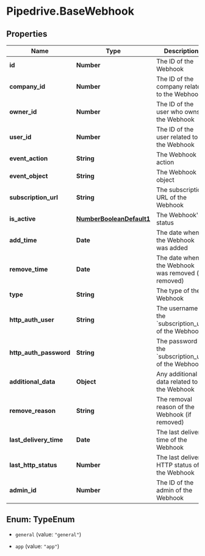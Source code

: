 # Pipedrive.BaseWebhook

## Properties

Name | Type | Description | Notes
------------ | ------------- | ------------- | -------------
**id** | **Number** | The ID of the Webhook | [optional] 
**company_id** | **Number** | The ID of the company related to the Webhook | [optional] 
**owner_id** | **Number** | The ID of the user who owns the Webhook | [optional] 
**user_id** | **Number** | The ID of the user related to the Webhook | [optional] 
**event_action** | **String** | The Webhook action | [optional] 
**event_object** | **String** | The Webhook object | [optional] 
**subscription_url** | **String** | The subscription URL of the Webhook | [optional] 
**is_active** | [**NumberBooleanDefault1**](NumberBooleanDefault1.md) | The Webhook&#39;s status | [optional] 
**add_time** | **Date** | The date when the Webhook was added | [optional] 
**remove_time** | **Date** | The date when the Webhook was removed (if removed) | [optional] 
**type** | **String** | The type of the Webhook | [optional] 
**http_auth_user** | **String** | The username of the &#x60;subscription_url&#x60; of the Webhook | [optional] 
**http_auth_password** | **String** | The password of the &#x60;subscription_url&#x60; of the Webhook | [optional] 
**additional_data** | **Object** | Any additional data related to the Webhook | [optional] 
**remove_reason** | **String** | The removal reason of the Webhook (if removed) | [optional] 
**last_delivery_time** | **Date** | The last delivery time of the Webhook | [optional] 
**last_http_status** | **Number** | The last delivery HTTP status of the Webhook | [optional] 
**admin_id** | **Number** | The ID of the admin of the Webhook | [optional] 



## Enum: TypeEnum


* `general` (value: `"general"`)

* `app` (value: `"app"`)




